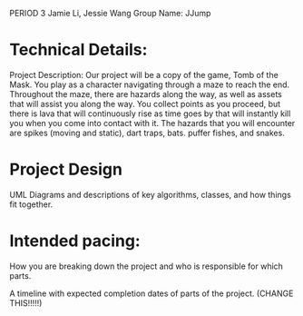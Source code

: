 PERIOD 3
Jamie Li, Jessie Wang
Group Name: JJump
# Technical Details:

Project Description: Our project will be a copy of the game, Tomb of the Mask. You play as a character navigating through a maze to reach the end. Throughout the maze, there are hazards along the way, as well as assets that will assist you along the way. You collect points as you proceed, but there is lava that will continuously rise as time goes by that will instantly kill you when you come into contact with it. The hazards that you will encounter are spikes (moving and static), dart traps, bats. puffer fishes, and snakes.         

# Project Design

UML Diagrams and descriptions of key algorithms, classes, and how things fit together.



# Intended pacing:

How you are breaking down the project and who is responsible for which parts.

A timeline with expected completion dates of parts of the project. (CHANGE THIS!!!!!)
